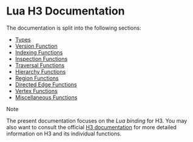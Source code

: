 # Lua H3 Documentation

The documentation is split into the following sections:

* [Types](Types.md)
* [Version Function](Version.md)
* [Indexing Functions](Indexing.md)
* [Inspection Functions](Inspection.md)
* [Traversal Functions](Traversal.md)
* [Hierarchy Functions](Hierarchy.md)
* [Region Functions](Region.md)
* [Directed Edge Functions](DirectedEdge.md)
* [Vertex Functions](Vertex.md)
* [Miscellaneous Functions](Miscellaneous.md)

> [!NOTE]
> The present documentation focuses on the _Lua binding_ for H3. You may also want to consult the
> official [H3 documentation](https://h3geo.org/docs/) for more detailed information on H3 and
> its individual functions.
